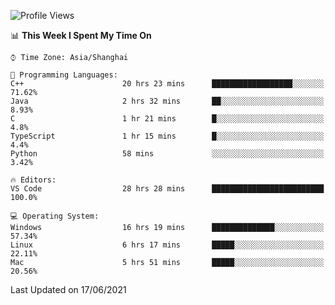 <!--START_SECTION:waka-->
![Profile Views](http://img.shields.io/badge/Profile%20Views-4-blue)

📊 **This Week I Spent My Time On** 

```text
⌚︎ Time Zone: Asia/Shanghai

💬 Programming Languages: 
C++                      20 hrs 23 mins      ██████████████████░░░░░░░   71.62% 
Java                     2 hrs 32 mins       ██░░░░░░░░░░░░░░░░░░░░░░░   8.93% 
C                        1 hr 21 mins        █░░░░░░░░░░░░░░░░░░░░░░░░   4.8% 
TypeScript               1 hr 15 mins        █░░░░░░░░░░░░░░░░░░░░░░░░   4.4% 
Python                   58 mins             ░░░░░░░░░░░░░░░░░░░░░░░░░   3.42%

🔥 Editors: 
VS Code                  28 hrs 28 mins      █████████████████████████   100.0%

💻 Operating System: 
Windows                  16 hrs 19 mins      ██████████████░░░░░░░░░░░   57.34% 
Linux                    6 hrs 17 mins       █████░░░░░░░░░░░░░░░░░░░░   22.11% 
Mac                      5 hrs 51 mins       █████░░░░░░░░░░░░░░░░░░░░   20.56%

```


 Last Updated on 17/06/2021
<!--END_SECTION:waka-->
